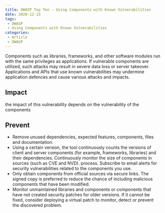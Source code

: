 ```yaml
---
title: OWASP Top Ten - Using Components with Known Vulnerabilities
date: 2020-12-15
tags:
 - OWASP
 - Using Components with Known Vulnerabilities
categories:
 - Article
 - OWASP
---
```


Components such as libraries, frameworks, and other software modules run with the same privileges as applications. If vulnerable components are utilized, such attacks may result in severe data loss or server takeover. Applications and APIs that use known vulnerabilities may undermine application defences and cause various attacks and impacts.



## Impact

the impact of this vulnerability depends on the vulnerability  of the components



## Prevent

* Remove unused dependencies, expected features, components, files and documentation.
* Using a certain version, the tool continuously counts the versions of client and server components (for example, frameworks, libraries) and their dependencies. Continuously monitor the size of components in sources (such as CVE and NVD). process. Subscribe to email alerts for security vulnerabilities related to the components you use.
* Only obtain components from official sources via secure links. The signed copy is preferred to reduce the chance of including malicious components that have been modified.
* Monitor unmaintained libraries and components or components that have not created security patches for older versions. If it cannot be fixed, consider deploying a virtual patch to monitor, detect or prevent the discovered problem.